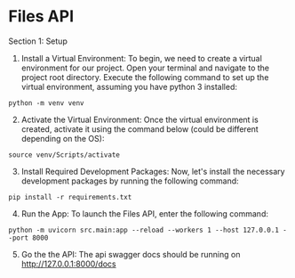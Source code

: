 # Files API

Section 1: Setup

1.  Install a Virtual Environment: To begin, we need to create a virtual environment for our project. Open your terminal and navigate to the project root directory. Execute the following command to set up the virtual environment, assuming you have python 3 installed:

```
python -m venv venv
```

2.  Activate the Virtual Environment: Once the virtual environment is created, activate it using the command below (could be different depending on the OS):

```
source venv/Scripts/activate
```

3.  Install Required Development Packages: Now, let's install the necessary development packages by running the following command:

```
pip install -r requirements.txt
```

4.  Run the App: To launch the Files API, enter the following command:

```
python -m uvicorn src.main:app --reload --workers 1 --host 127.0.0.1 --port 8000
```

5. Go the the API: The api swagger docs should be running on http://127.0.0.1:8000/docs
